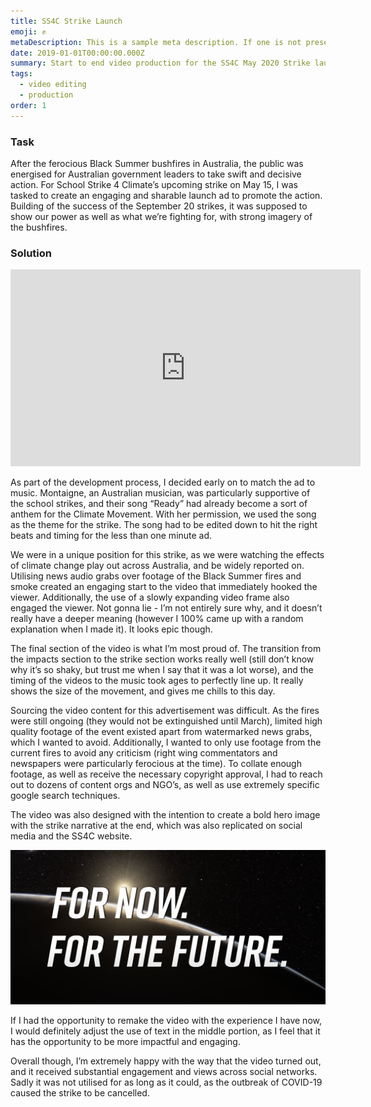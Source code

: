 ```yaml
---
title: SS4C Strike Launch
emoji: ✊
metaDescription: This is a sample meta description. If one is not present in your page/project's front matter, the default metadata.desciption will be used instead.
date: 2019-01-01T00:00:00.000Z
summary: Start to end video production for the SS4C May 2020 Strike launch video
tags:
  - video editing
  - production
order: 1
---
```


### Task
After the ferocious Black Summer bushfires in Australia, the public was energised for Australian government leaders to take swift and decisive action. For School Strike 4 Climate’s upcoming strike on May 15, I was tasked to create an engaging and sharable launch ad to promote the action. Building of the success of the September 20 strikes, it was supposed to show our power as well as what we’re fighting for, with strong imagery of the bushfires.

### Solution
<div align="center">
<iframe width="560" height="315"
src="https://www.youtube.com/embed/4HSslvdIPnY"
frameborder="0"
allow="accelerometer; autoplay; encrypted-media; gyroscope; picture-in-picture"
allowfullscreen></iframe>
</div>

As part of the development process, I decided early on to match the ad to music. Montaigne, an Australian musician, was particularly supportive of the school strikes, and their song “Ready” had already become a sort of anthem for the Climate Movement. With her permission, we used the song as the theme for the strike. The song had to be edited down to hit the right beats and timing for the less than one minute ad.

We were in a unique position for this strike, as we were watching the effects of climate change play out across Australia, and be widely reported on. Utilising news audio grabs over footage of the Black Summer fires and smoke created an engaging start to the video that immediately hooked the viewer. Additionally, the use of a slowly expanding video frame also engaged the viewer. Not gonna lie - I’m not entirely sure why, and it doesn’t really have a deeper meaning (however I 100% came up with a random explanation when I made it). It looks epic though.

The final section of the video is what I’m most proud of. The transition from the impacts section to the strike section works really well (still don’t know why it’s so shaky, but trust me when I say that it was a lot worse), and the timing of the videos to the music took ages to perfectly line up. It really shows the size of the movement, and gives me chills to this day.

Sourcing the video content for this advertisement was difficult. As the fires were still ongoing (they would not be extinguished until March), limited high quality footage of the event existed apart from watermarked news grabs, which I wanted to avoid. Additionally, I wanted to only use footage from the current fires to avoid any criticism (right wing commentators and newspapers were particularly ferocious at the time). To collate enough footage, as well as receive the necessary copyright approval, I had to reach out to dozens of content orgs and NGO’s, as well as use extremely specific google search techniques.

The video was also designed with the intention to create a bold hero image with the strike narrative at the end, which was also replicated on social media and the SS4C website.

<img width="1280" alt="May 15 hero image" src="/static/img/may15-hero.png">

If I had the opportunity to remake the video with the experience I have now, I would definitely adjust the use of text in the middle portion, as I feel that it has the opportunity to be more impactful and engaging.

Overall though, I’m extremely happy with the way that the video turned out, and it received substantial engagement and views across social networks. Sadly it was not utilised for as long as it could, as the outbreak of COVID-19 caused the strike to be cancelled.

<br>

